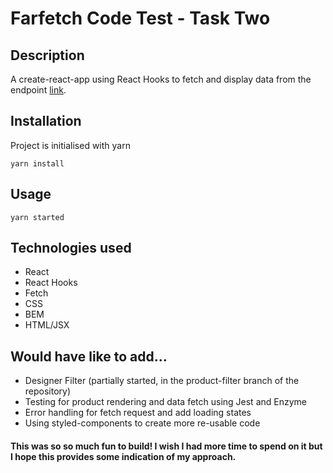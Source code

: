 # Farfetch Code Test - Task Two


## Description

A create-react-app using React Hooks to fetch and display data from the endpoint [link](https://www.farfetch.com/uk/plpslice/listing-api/query?setId=9645&view=180&gender=Men).

## Installation

Project is initialised with yarn

```
yarn install
```

## Usage

```
yarn started
```

## Technologies used

- React
- React Hooks
- Fetch
- CSS
- BEM
- HTML/JSX

## Would have like to add...

- Designer Filter (partially started, in the product-filter branch of the repository)
- Testing for product rendering and data fetch using Jest and Enzyme
- Error handling for fetch request and add loading states
- Using styled-components to create more re-usable code

#### This was so so much fun to build! I wish I had more time to spend on it but I hope this provides some indication of my approach.
